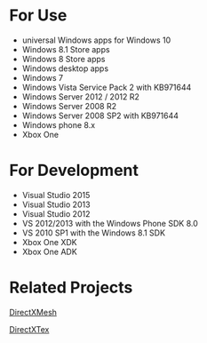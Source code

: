 # For Use
* universal Windows apps for Windows 10
* Windows 8.1 Store apps
* Windows 8 Store apps
* Windows desktop apps
* Windows 7
* Windows Vista Service Pack 2 with KB971644 
* Windows Server 2012 / 2012 R2
* Windows Server 2008 R2
* Windows Server 2008 SP2 with KB971644
* Windows phone 8.x
* Xbox One

# For Development
* Visual Studio 2015
* Visual Studio 2013
* Visual Studio 2012
* VS 2012/2013 with the Windows Phone SDK 8.0
* VS 2010 SP1 with the Windows 8.1 SDK
* Xbox One XDK
* Xbox One ADK

# Related Projects

[DirectXMesh](https://github.com/Microsoft/DirectXMesh)

[DirectXTex](https://github.com/Microsoft/DirectXTex)